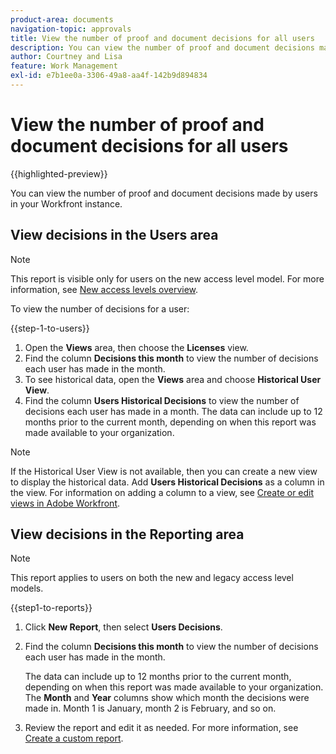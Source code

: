 ```yaml
---
product-area: documents
navigation-topic: approvals
title: View the number of proof and document decisions for all users
description: You can view the number of proof and document decisions made by users in your Workfront instance.
author: Courtney and Lisa
feature: Work Management
exl-id: e7b1ee0a-3306-49a8-aa4f-142b9d894834
---
```


# View the number of proof and document decisions for all users

{{highlighted-preview}}

You can view the number of proof and document decisions made by users in your Workfront instance.

## View decisions in the Users area

>[!NOTE]
>
>This report is visible only for users on the new access level model. For more information, see [New access levels overview](/help/quicksilver/administration-and-setup/add-users/how-access-levels-work/access-level-overview.md).

To view the number of decisions for a user:

{{step-1-to-users}}

1. Open the **Views** area, then choose the **Licenses** view. 
1. Find the column **Decisions this month** to view the number of decisions each user has made in the month.
1. <span class="preview">To see historical data, open the **Views** area and choose **Historical User View**.</span>
1. <span class="preview">Find the column **Users Historical Decisions** to view the number of decisions each user has made in a month. The data can include up to 12 months prior to the current month, depending on when this report was made available to your organization.</span>

>[!NOTE]
>
><span class="preview">If the Historical User View is not available, then you can create a new view to display the historical data. Add **Users Historical Decisions** as a column in the view. For information on adding a column to a view, see [Create or edit views in Adobe Workfront](/help/quicksilver/reports-and-dashboards/reports/reporting-elements/create-edit-views.md).</span>


## View decisions in the Reporting area

>[!NOTE]
>
>This report applies to users on both the new and legacy access level models.

{{step1-to-reports}}

1. Click **New Report**, then select **Users Decisions**.
1. Find the column **Decisions this month** to view the number of decisions each user has made in the month.

   <span class="preview">The data can include up to 12 months prior to the current month, depending on when this report was made available to your organization. The **Month** and **Year** columns show which month the decisions were made in. Month 1 is January, month 2 is February, and so on.</span>

1. Review the report and edit it as needed. For more information, see [Create a custom report](/help/quicksilver/reports-and-dashboards/reports/creating-and-managing-reports/create-custom-report.md).

